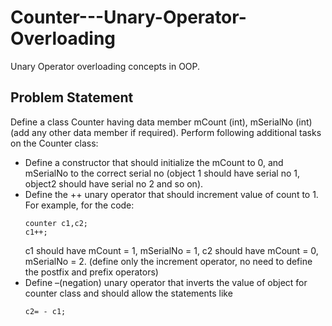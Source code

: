 # Counter---Unary-Operator-Overloading
Unary Operator overloading concepts in OOP.

## Problem Statement

Define a class Counter having data member mCount (int), mSerialNo (int) (add any other data member if required). Perform following additional tasks on the Counter class:

  * Define a constructor that should initialize the mCount to 0, and mSerialNo to the correct serial no (object 1 should have serial no 1, object2 should have serial no 2 and so on).
  * Define the ++ unary operator that should increment value of count to 1. For example, for the code:
    ```
    counter c1,c2;
    c1++;
    ```
    c1 should have mCount = 1, mSerialNo = 1, c2 should have mCount = 0, mSerialNo = 2. 
    (define only the increment operator, no need to define the postfix and prefix operators)
  * Define –(negation) unary operator that inverts the value of object for counter class and should allow the statements like 
    ```c1 = -c1; // or 
    c2= - c1;
    ```
